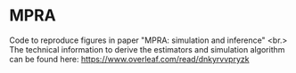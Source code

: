 # MPRA

Code to reproduce figures in paper "MPRA: simulation and inference" <br.\>
The technical information to derive the estimators and simulation algorithm can be found here: https://www.overleaf.com/read/dnkyrvvpryzk
